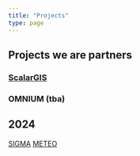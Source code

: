 ```yaml
---
title: "Projects"
type: page
---
```

## Projects we are partners 

### [ScalarGIS](https://github.com/scalargis)
### OMNIUM (tba)

## 2024
[SIGMA](/projects/sigma/) 
[METEO](/projects/meteo/)
